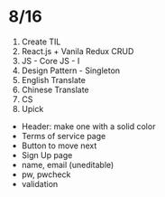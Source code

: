 # 8/16
1. Create TIL
2. React.js + Vanila Redux CRUD
3. JS - Core JS - I
4. Design Pattern - Singleton
5. English Translate
6. Chinese Translate
7. CS
8. Upick
 - Header: make one with a solid color
 - Terms of service page
  - Button to move next
 - Sign Up page
  - name, email (uneditable)
  - pw, pwcheck
  - validation
